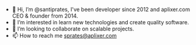 - 👋 Hi, I’m @santiprates, I've been developer since 2012 and aplixer.com CEO & founder from 2014.
- 👀 I’m interested in learn new technologies and create quality software.
- 💞️ I’m looking to collaborate on scalable projects.
- 📫 How to reach me sprates@aplixer.com
